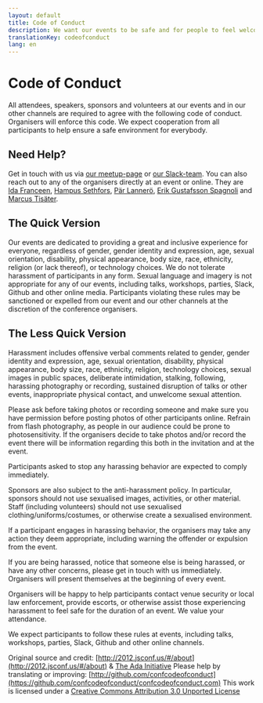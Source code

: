 ```yaml
---
layout: default
title: Code of Conduct
description: We want our events to be safe and for people to feel welcome. That's why we enforce a Code of Conduct.
translationKey: codeofconduct
lang: en
---
```


# Code of Conduct

All attendees, speakers, sponsors and volunteers at our events and in our other channels are required to agree with the following code of conduct. Organisers will enforce this code. We expect cooperation from all participants to help ensure a safe environment for everybody.

## Need Help?

Get in touch with us via [our meetup-page](https://www.meetup.com/t12t-Stockholm) or [our Slack-team](https://t12t.slack.com). You can also reach out to any of the organisers directly at an event or online. They are [Ida Franceen](https://front-end.social/@Kolombiken), [Hampus Sethfors](https://www.linkedin.com/in/sethfors/), [Pär Lannerö](https://www.linkedin.com/in/lannero/), [Erik Gustafsson Spagnoli](https://www.linkedin.com/in/valross/) and [Marcus Tisäter](https://www.linkedin.com/in/marcus-tis%C3%A4ter-7a740480/).

## The Quick Version

Our events are dedicated to providing a great and inclusive experience for everyone, regardless of gender, gender identity and expression, age, sexual orientation, disability, physical appearance, body size, race, ethnicity, religion (or lack thereof), or technology choices. We do not tolerate harassment of participants in any form. Sexual language and imagery is not appropriate for any of our events, including talks, workshops, parties, Slack, Github and other online media. Participants violating these rules may be sanctioned or expelled from our event and our other channels at the discretion of the conference organisers.

## The Less Quick Version

Harassment includes offensive verbal comments related to gender, gender identity and expression, age, sexual orientation, disability, physical appearance, body size, race, ethnicity, religion, technology choices, sexual images in public spaces, deliberate intimidation, stalking, following, harassing photography or recording, sustained disruption of talks or other events, inappropriate physical contact, and unwelcome sexual attention.

Please ask before taking photos or recording someone and make sure you have permission before posting photos of other participants online. Refrain from flash photography, as people in our audience could be prone to photosensitivity. If the organisers decide to take photos and/or record the event there will be information regarding this both in the invitation and at the event.

Participants asked to stop any harassing behavior are expected to comply immediately.

Sponsors are also subject to the anti-harassment policy. In particular, sponsors should not use sexualised images, activities, or other material. Staff (including volunteers) should not use sexualised clothing/uniforms/costumes, or otherwise create a sexualised environment.

If a participant engages in harassing behavior, the organisers may take any action they deem appropriate, including warning the offender or expulsion from the event.

If you are being harassed, notice that someone else is being harassed, or have any other concerns, please get in touch with us immediately. Organisers will present themselves at the beginning of every event.

Organisers will be happy to help participants contact venue security or local law enforcement, provide escorts, or otherwise assist those experiencing harassment to feel safe for the duration of an event. We value your attendance.

We expect participants to follow these rules at events, including talks, workshops, parties, Slack, Github and other online channels.

Original source and credit: [http://2012.jsconf.us/#/about](http://2012.jsconf.us/#/about) & [The Ada Initiative](http://geekfeminism.wikia.com/wiki/Conference_anti-harassment/Policy)
Please help by translating or improving: [http://github.com/confcodeofconduct](https://github.com/confcodeofconduct/confcodeofconduct.com)
This work is licensed under a [Creative Commons Attribution 3.0 Unported License](http://creativecommons.org/licenses/by/3.0/deed.en_US)
